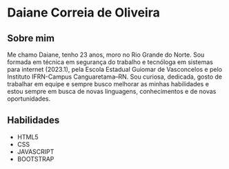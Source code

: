 <div>

<h1>Daiane Correia de Oliveira</h1>


<h2>Sobre mim</h2>

<p>
Me chamo Daiane, tenho 23 anos, moro no Rio Grande do Norte. Sou formada em técnica em segurança do trabalho e tecnóloga em sistemas para internet (2023.1), pela Escola Estadual Guiomar de Vasconcelos e pelo Instituto IFRN-Campus Canguaretama–RN. Sou curiosa, dedicada, gosto de trabalhar em equipe e sempre busco melhorar as minhas habilidades e estou sempre em busca de novas linguagens, conhecimentos e de novas oportunidades.
</p>

<h2>Habilidades</h2>

<ul>
<li>HTML5</li>
<li>CSS</li>
<li>JAVASCRIPT</li>
<li>BOOTSTRAP</li>
</ul>

</div>